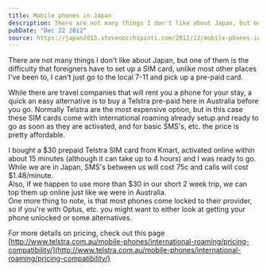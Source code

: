 ```yaml
---
title: Mobile phones in Japan
description: There are not many things I don't like about Japan, but one of them is the difficulty that foreigners have to set up a SIM card, unlike most...
pubDate: "Dec 22 2012"
source: https://japan2013.stevenocchipinti.com/2012/12/mobile-phones-in-japan.html
---
```


There are not many things I don't like about Japan, but one of them is the difficulty that foreigners have to set up a SIM card, unlike most other places I've been to, I can't just go to the local 7-11 and pick up a pre-paid card.

While there are travel companies that will rent you a phone for your stay, a quick an easy alternative is to buy a Telstra pre-paid here in Australia before you go. Normally Telstra are the most expensive option, but in this case these SIM cards come with international roaming already setup and ready to go as soon as they are activated, and for basic SMS's, etc. the price is pretty affordable.

I bought a $30 prepaid Telstra SIM card from Kmart, activated online within about 15 minutes (although it can take up to 4 hours) and I was ready to go. While we are in Japan, SMS's between us will cost 75c and calls will cost $1.48/minute.  
Also, if we happen to use more than $30 in our short 2 week trip, we can top them up online just like we were in Australia.  
One more thing to note, is that most phones come locked to their provider, so if you're with Optus, etc. you might want to either look at getting your phone unlocked or some alternatives.

For more details on pricing, check out this page  
[http://www.telstra.com.au/mobile-phones/international-roaming/pricing-compatibility/](http://www.telstra.com.au/mobile-phones/international-roaming/pricing-compatibility/)
